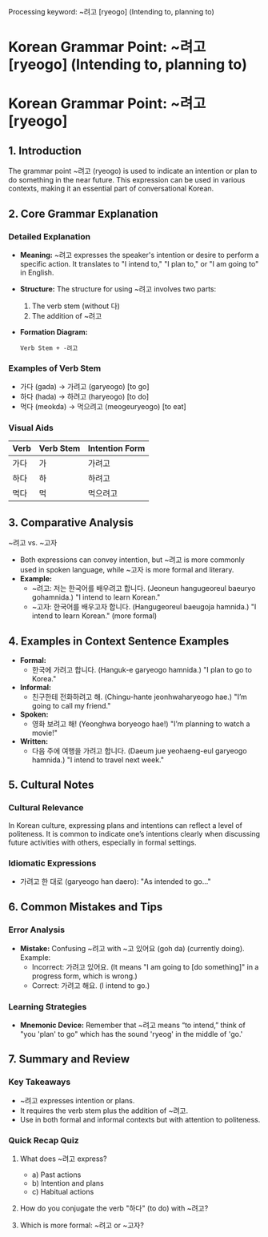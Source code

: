 Processing keyword: ~려고 [ryeogo] (Intending to, planning to)
# Korean Grammar Point: ~려고 [ryeogo] (Intending to, planning to)
# Korean Grammar Point: ~려고 [ryeogo] 
## 1. Introduction
The grammar point ~려고 (ryeogo) is used to indicate an intention or plan to do something in the near future. This expression can be used in various contexts, making it an essential part of conversational Korean.
## 2. Core Grammar Explanation
### Detailed Explanation
- **Meaning:** ~려고 expresses the speaker's intention or desire to perform a specific action. It translates to "I intend to," "I plan to," or "I am going to" in English.
- **Structure:** The structure for using ~려고 involves two parts:
  1. The verb stem (without 다) 
  2. The addition of ~려고 
- **Formation Diagram:**
  
  ```
  Verb Stem + -려고
  ```
### Examples of Verb Stem
- 가다 (gada) → 가려고 (garyeogo) [to go]
- 하다 (hada) → 하려고 (haryeogo) [to do]
- 먹다 (meokda) → 먹으려고 (meogeuryeogo) [to eat]
### Visual Aids
| Verb       | Verb Stem | Intention Form |
|------------|-----------|-----------------|
| 가다       | 가        | 가려고          |
| 하다       | 하        | 하려고          |
| 먹다       | 먹        | 먹으려고        |
## 3. Comparative Analysis
~려고 vs. ~고자 
- Both expressions can convey intention, but ~려고 is more commonly used in spoken language, while ~고자 is more formal and literary.
- **Example:**
    - ~려고: 저는 한국어를 배우려고 합니다. (Jeoneun hangugeoreul baeuryo gohamnida.) "I intend to learn Korean."
    - ~고자: 한국어를 배우고자 합니다. (Hangugeoreul baeugoja hamnida.) "I intend to learn Korean." (more formal)
## 4. Examples in Context Sentence Examples
- **Formal:**
  - 한국에 가려고 합니다. (Hanguk-e garyeogo hamnida.) "I plan to go to Korea."
- **Informal:**
  - 친구한테 전화하려고 해. (Chingu-hante jeonhwaharyeogo hae.) "I’m going to call my friend."
- **Spoken:**
  - 영화 보려고 해! (Yeonghwa boryeogo hae!) "I’m planning to watch a movie!"
- **Written:**
  - 다음 주에 여행을 가려고 합니다. (Daeum jue yeohaeng-eul garyeogo hamnida.) "I intend to travel next week."
## 5. Cultural Notes
### Cultural Relevance
In Korean culture, expressing plans and intentions can reflect a level of politeness. It is common to indicate one’s intentions clearly when discussing future activities with others, especially in formal settings.
### Idiomatic Expressions
- 가려고 한 대로 (garyeogo han daero): "As intended to go..." 
## 6. Common Mistakes and Tips
### Error Analysis
- **Mistake:** Confusing ~려고 with ~고 있어요 (goh da) (currently doing). Example:
  - Incorrect: 가려고 있어요. (It means "I am going to [do something]" in a progress form, which is wrong.)
  - Correct: 가려고 해요. (I intend to go.)
### Learning Strategies
- **Mnemonic Device:** Remember that ~려고 means “to intend,” think of "you 'plan' to go" which has the sound 'ryeog' in the middle of 'go.'
## 7. Summary and Review
### Key Takeaways
- ~려고 expresses intention or plans.
- It requires the verb stem plus the addition of ~려고.
- Use in both formal and informal contexts but with attention to politeness.
### Quick Recap Quiz
1. What does ~려고 express?
   - a) Past actions
   - b) Intention and plans
   - c) Habitual actions
2. How do you conjugate the verb "하다" (to do) with ~려고?
  
3. Which is more formal: ~려고 or ~고자?
